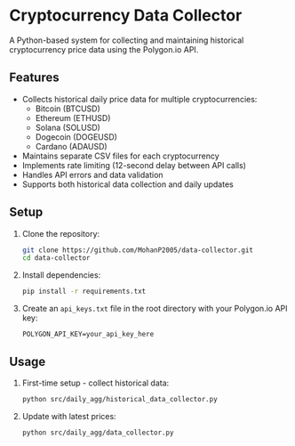 # Cryptocurrency Data Collector

A Python-based system for collecting and maintaining historical cryptocurrency price data using the Polygon.io API.

## Features

- Collects historical daily price data for multiple cryptocurrencies:
  - Bitcoin (BTCUSD)
  - Ethereum (ETHUSD)
  - Solana (SOLUSD)
  - Dogecoin (DOGEUSD)
  - Cardano (ADAUSD)
- Maintains separate CSV files for each cryptocurrency
- Implements rate limiting (12-second delay between API calls)
- Handles API errors and data validation
- Supports both historical data collection and daily updates

## Setup

1. Clone the repository:
   ```bash
   git clone https://github.com/MohanP2005/data-collector.git
   cd data-collector
   ```

2. Install dependencies:
   ```bash
   pip install -r requirements.txt
   ```

3. Create an `api_keys.txt` file in the root directory with your Polygon.io API key:
   ```
   POLYGON_API_KEY=your_api_key_here
   ```

## Usage

1. First-time setup - collect historical data:
   ```bash
   python src/daily_agg/historical_data_collector.py
   ```

2. Update with latest prices:
   ```bash
   python src/daily_agg/data_collector.py
   ```
